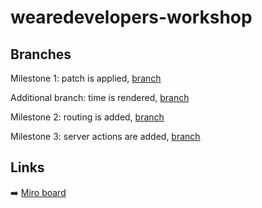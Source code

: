 # wearedevelopers-workshop

## Branches

Milestone 1: patch is applied, [branch](https://github.com/miroapp/wearedevelopers-workshop/tree/after-patch)

Additional branch: time is rendered, [branch](https://github.com/miroapp/wearedevelopers-workshop/tree/moment-time)

Milestone 2: routing is added, [branch](https://github.com/miroapp/wearedevelopers-workshop/tree/pages-and-routing)

Milestone 3: server actions are added, [branch](https://github.com/miroapp/wearedevelopers-workshop/tree/server-actions)

## Links

➡️ [Miro board](https://miro.com/app/board/uXjVMBc1ZoA=/?share_link_id=978083292237)
